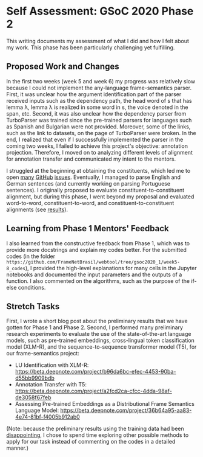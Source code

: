 # Self Assessment: GSoC 2020 Phase 2

This writing documents my assessment of what I did and how I felt about my work. This phase has been particularly challenging yet fulfilling. 

## Proposed Work and Changes
In the first two weeks (week 5 and week 6) my progress was relatively slow because I could not implement the any-language frame-semantics parser. First, it was unclear how the argument identification part of the parser received inputs such as the dependency path, the head word of s that has lemma λ, lemma λ is realized in some word in s, the voice denoted in the span, etc. Second, it was also unclear how the dependency parser from TurboParser was trained since the pre-trained parsers for languages such as Spanish and Bulgarian were not provided. Moreover, some of the links, such as the link to datasets, on the page of TurboParser were broken. In the end, I realized that even if I successfully implemented the parser in the coming two weeks, I failed to achieve this project's objective: annotation projection. Therefore, I moved on to analyzing different levels of alignment for annotation transfer and communicated my intent to the mentors.

I struggled at the beginning at obtaining the constituents, which led me to open [many](https://github.com/nikitakit/self-attentive-parser/issues/64) [GitHub](https://github.com/stanfordnlp/stanza/issues/384) [issues](https://github.com/cgl/portuguese-nlp/issues/3). Eventually, I managed to parse English and German sentences (and currently working on parsing Portuguese sentences).
I originally proposed to evaluate constituent-to-constituent alignment, but during this phase, I went beyond my proposal and evaluated word-to-word, constituent-to-word, and constituent-to-constituent alignments (see [results](https://github.com/FrameNetBrasil/webtool/blob/gsoc2020_1/GSoC2020/weekly_reports/week_07.md)).

## Learning from Phase 1 Mentors' Feedback

I also learned from the constructive feedback from Phase 1, which was to provide more docstrings and explain my codes better. For the submitted codes (in the folder `https://github.com/FrameNetBrasil/webtool/tree/gsoc2020_1/week5-8_codes`), I provided the high-level explanations for many cells in the Jupyter notebooks and documented the input parameters and the outputs of a function. I also commented on the algorithms, such as the purpose of the if-else conditions.

## Stretch Tasks
First, I wrote a short blog post about the preliminary results that we have gotten for Phase 1 and Phase 2. 
Second, I performed many preliminary research experiments to evaluate the use of the state-of-the-art language models, such as pre-trained embeddings, cross-lingual token classification model (XLM-R), and the sequence-to-sequence transformer model (T5), for our frame-semantics project:
- LU Identification with XLM-R: https://beta.deepnote.com/project/b96da6bc-efec-4453-90ba-d55bb9909bdb
- Annotation Transfer with T5: https://beta.deepnote.com/project/a2fcd2ca-cfcc-4dda-98af-de3058f67feb
- Assessing Pre-trained Embeddings as a Distributional Frame Semantics Language Model: https://beta.deepnote.com/project/36b64a95-aa83-4e74-81bf-f4005b912ab0

(Note: because the preliminary results using the training data had been [disappointing](https://github.com/FrameNetBrasil/webtool/blob/gsoc2020_1/GSoC2020/weekly_reports/week_08.md), I chose to spend time exploring other possible methods to apply for our task instead of commenting on the codes in a detailed manner.)
